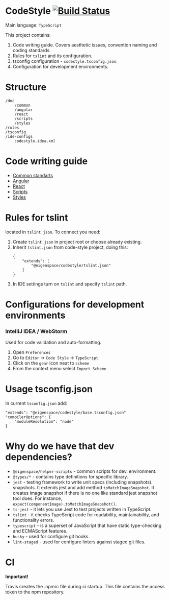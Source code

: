 # CodeStyle [![Build Status](https://travis-ci.com/eigen-space/codestyle.svg?branch=master)](https://travis-ci.com/eigen-space/codestyle)

Main language: `TypeScript`

This project contains:
1. Code writing guide. Covers aesthetic issues, convention naming and coding standards.
2. Rules for `tslint` and its configuration.
3. tsconfig configuration - `codestyle.tsconfig.json`.
4. Configuration for development environments.

# Structure

```
/doc 
    /common
    /angular
    /react
    /scripts
    /styles 
/rules
/tsconfig
/ide-configs
    codestyle.idea.xml
```   

# Code writing guide

* [Common standarts](./doc/common/README.md)
* [Angular](./doc/angular/README.md)
* [React](./doc/react/README.md)
* [Scripts](./doc/scripts/README.md)
* [Styles](./doc/styles/README.md)

# Rules for tslint

located in `tslint.json`. To connect you need:
1. Create `tslint.json` in project root or choose already existing.
2. Inherit `tslint.json` from code-style project, doing this:
    ```
    {
        "extends": [
            "@eigenspace/codestyle/tslint.json"
        ]
    }
    ```
3. In IDE settings turn on `tslint` and specify `tslint` path.    
    
# Configurations for development environments

### IntelliJ IDEA / WebStorm

Used for code validation and auto-formatting.
1. Open `Preferences`
2. Go to `Editor` -> `Code Style` -> `TypeScript`
3. Click on the `gear` icon neat to `scheme`
4. From the context menu select `Import Scheme`

# Usage tsconfig.json

In current `tsconfig.json` add:
```
"extends": "@eigenspace/codestyle/base.tsconfig.json"
"compilerOptions": {
    "moduleResolution": "node"
}
```

# Why do we have that dev dependencies?

* `@eigenspace/helper-scripts` - common scripts for dev. environment.
* `@types/*` - contains type definitions for specific library.
* `jest` - testing framework to write unit specs (including snapshots).
snapshots. It extends jest and add method `toMatchImageSnapshot`. It creates image snapshot
if there is no one like standard jest snapshot tool does. 
For instance, `expect(componentImage).toMatchImageSnapshot()`.
* `ts-jest` - it lets you use Jest to test projects written in TypeScript.
* `tslint` - it checks TypeScript code for readability, maintainability, and functionality errors.
* `typescript` - is a superset of JavaScript that have static type-checking and ECMAScript features.
* `husky` - used for configure git hooks.
* `lint-staged` - used for configure linters against staged git files.

# CI

**Important!**

Travis creates the .npmrc file during ci startup. This file contains the access token to the npm repository.

